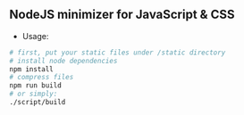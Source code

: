 ## NodeJS minimizer for JavaScript & CSS

- Usage:
```bash
# first, put your static files under /static directory
# install node dependencies
npm install
# compress files
npm run build
# or simply:
./script/build
```
